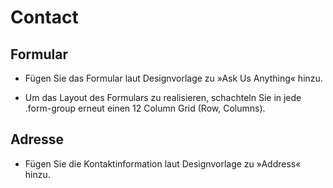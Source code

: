 



# Contact



## Formular

* Fügen Sie das Formular laut Designvorlage zu »Ask Us Anything« hinzu.

* Um das Layout des Formulars zu realisieren, schachteln Sie in jede .form-group
  erneut einen 12 Column Grid (Row, Columns).


## Adresse


* Fügen Sie die Kontaktinformation laut Designvorlage zu »Address« hinzu.